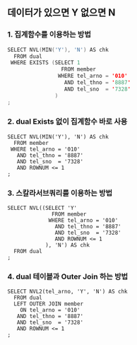 ## 데이터가 있으면 Y 없으면 N

### 1. 집계함수를 이용하는 방법
```swift
SELECT NVL(MIN('Y'), 'N') AS chk
  FROM dual
 WHERE EXISTS (SELECT 1
                 FROM member
                WHERE tel_arno = '010'
                  AND tel_thno = '8887'
                  AND tel_sno  = '7328'
               )
;
```

### 2. dual Exists 없이 집계함수 바로 사용
```
SELECT NVL(MIN('Y'), 'N') AS chk
  FROM member
 WHERE tel_arno = '010'
   AND tel_thno = '8887'
   AND tel_sno  = '7328'
   AND ROWNUM <= 1
;
```

### 3. 스칼라서브쿼리를 이용하는 방법
```
SELECT NVL((SELECT 'Y'
              FROM member
             WHERE tel_arno = '010'
               AND tel_thno = '8887'
               AND tel_sno  = '7328'
               AND ROWNUM <= 1
            ), 'N') AS chk
  FROM dual
;
```

### 4. dual 테이블과 Outer Join 하는 방법
```
SELECT NVL2(tel_arno, 'Y', 'N') AS chk
  FROM dual
  LEFT OUTER JOIN member
    ON tel_arno = '010'
   AND tel_thno = '8887'
   AND tel_sno  = '7328'
   AND ROWNUM <= 1
;
```
